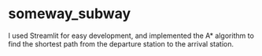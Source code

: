 # someway_subway
I used Streamlit for easy development, and implemented the A* algorithm to find the shortest path from the departure station to the arrival station.
